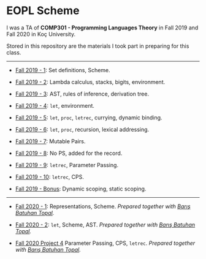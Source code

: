 # EOPL Scheme

I was a TA of **COMP301 - Programming Languages Theory** in Fall 2019 and Fall 2020 in Koç University.

Stored in this repository are the materials I took part in preparing for this class.

---

- [Fall 2019 - 1](/fall19-ps1): Set definitions, Scheme.

- [Fall 2019 - 2](/fall19-ps2): Lambda calculus, stacks, bigits, environment.

- [Fall 2019 - 3](/fall19-ps3): AST, rules of inference, derivation tree.

- [Fall 2019 - 4](/fall19-ps4): `let`, environment.

- [Fall 2019 - 5](/fall19-ps5): `let`, `proc`, `letrec`, currying, dynamic binding.

- [Fall 2019 - 6](/fall19-ps6): `let`, `proc`, recursion, lexical addressing.

- [Fall 2019 - 7](/fall19-ps7): Mutable Pairs.

- [Fall 2019 - 8](/fall19-ps8): No PS, added for the record.

- [Fall 2019 - 9](/fall19-ps9): `letrec`, Parameter Passing.

- [Fall 2019 - 10](/fall19-ps10): `letrec`, CPS.

- [Fall 2019 - Bonus](/fall19-bonus): Dynamic scoping, static scoping.

---

- [Fall 2020 - 1](/fall20-ps1): Representations, Scheme. _Prepared together with [Barış Batuhan Topal](https://github.com/barisbatuhan)._

- [Fall 2020 - 2](/fall20-ps2): `let`, Scheme, AST. _Prepared together with [Barış Batuhan Topal](https://github.com/barisbatuhan)._

- [Fall 2020 Project 4](/fall20-project4) Parameter Passing, CPS, `letrec`. _Prepared together with [Barış Batuhan Topal](https://github.com/barisbatuhan)._
